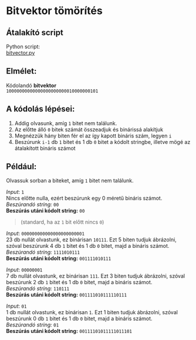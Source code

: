 # Bitvektor tömörítés

## Átalakító script

Python script:<br>
[bitvector.py](bitvector.py)

## Elmélet:

Kódolandó **bitvektor**<br>
`10000000000000000000000010000000101`

## A kódolás lépései:

1. Addig olvasunk, amíg `1` bitet nem találunk.
2. Az előtte álló `0` bitek számát összeadjuk és binárissá alakítjuk
3. Megnézzük hány biten fér el az így kapott bináris szám, legyen `i`
4. Beszúrunk `i-1` db `1` bitet és 1 db `0` bitet a kódolt stringbe, illetve mögé az átalakított bináris számot

## Például:

Olvassuk sorban a biteket, amíg `1` bitet nem találunk.

_Input_: `1`<br>
Nincs előtte nulla, ezért beszúrunk egy 0 méretű bináris számot.<br>
_Beszúrandó string:_ `00`<br>
**Beszúrás utáni kódolt string:** `00`<br>

> (standard, ha az `1` bit előtt nincs `0`)

_Input_: `000000000000000000000001`<br>
23 db nullát olvastunk, ez binárisan `10111`. Ezt 5 biten tudjuk ábrázolni, szóval beszúrunk 4 db `1` bitet és 1 db `0` bitet, majd a bináris számot.<br>
_Beszúrandó string:_ `1111010111`<br>
**Beszúrás utáni kódolt string:** `001111010111`

_Input_: `00000001`<br>
7 db nullát olvastunk, ez binárisan `111`. Ezt 3 biten tudjuk ábrázolni, szóval beszúrunk 2 db `1` bitet és 1 db `0` bitet, majd a bináris számot.<br>
_Beszúrandó string:_ `110111`<br>
**Beszúrás utáni kódolt string:** `001111010111110111`

_Input_: `01`<br>
1 db nullát olvastunk, ez binárisan `1`. Ezt 1 biten tudjuk ábrázolni, szóval beszúrunk 0 db `1` bitet és 1 db `0` bitet, majd a bináris számot.<br>
_Beszúrandó string:_ `01`<br>
**Beszúrás utáni kódolt string:** `00111101011111011101`
